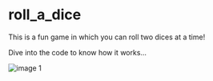 # roll_a_dice

This is a fun game in which you can roll two dices at a time!

Dive into the code to know how it works...

![image 1](https://user-images.githubusercontent.com/51224831/187964008-5ad37c11-374e-4d54-91e8-95368ea412da.png)
